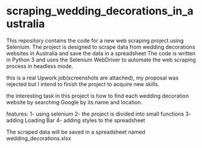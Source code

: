 # scraping_wedding_decorations_in_australia
This repository contains the code for a new web scraping project using Selenium. The project is designed to scrape data from  wedding decorations websites in Australia and save the data in a spreadsheet The code is written in Python 3 and uses the Selenium WebDriver to automate the web scraping process in headless mode.

this is a real Upwork job(screenshots are attached), my proposal was rejected but I intend to finish the project to acquire new skills.

the interesting task in this project is how to find each wedding decoration website by searching Google by its name and location.

features:
1- using selenium
2- the project is divided into small functions
3- adding Loading Bar
4- adding styles to the spreadsheet 

The scraped data will be saved in a spreadsheet named wedding_decorations.xlsx
